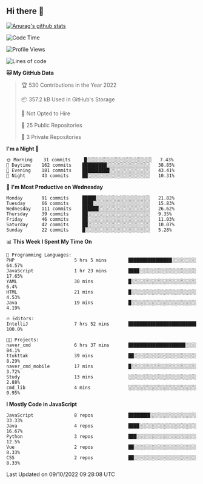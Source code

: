 ## Hi there 👋

[![Anurag's github stats](https://github-readme-stats.vercel.app/api?username=Songwonseok)](https://github.com/anuraghazra/github-readme-stats)



<!--START_SECTION:waka-->
![Code Time](http://img.shields.io/badge/Code%20Time-1%2C797%20hrs%2015%20mins-blue)

![Profile Views](http://img.shields.io/badge/Profile%20Views-6-blue)

![Lines of code](https://img.shields.io/badge/From%20Hello%20World%20I%27ve%20Written-3%20Million%20lines%20of%20code-blue)

**🐱 My GitHub Data** 

> 🏆 530 Contributions in the Year 2022
 > 
> 📦 357.2 kB Used in GitHub's Storage 
 > 
> 🚫 Not Opted to Hire
 > 
> 📜 25 Public Repositories 
 > 
> 🔑 3 Private Repositories  
 > 
**I'm a Night 🦉** 

```text
🌞 Morning    31 commits     █░░░░░░░░░░░░░░░░░░░░░░░░   7.43% 
🌆 Daytime    162 commits    █████████░░░░░░░░░░░░░░░░   38.85% 
🌃 Evening    181 commits    ██████████░░░░░░░░░░░░░░░   43.41% 
🌙 Night      43 commits     ██░░░░░░░░░░░░░░░░░░░░░░░   10.31%

```
📅 **I'm Most Productive on Wednesday** 

```text
Monday       91 commits     █████░░░░░░░░░░░░░░░░░░░░   21.82% 
Tuesday      66 commits     ████░░░░░░░░░░░░░░░░░░░░░   15.83% 
Wednesday    111 commits    ██████░░░░░░░░░░░░░░░░░░░   26.62% 
Thursday     39 commits     ██░░░░░░░░░░░░░░░░░░░░░░░   9.35% 
Friday       46 commits     ██░░░░░░░░░░░░░░░░░░░░░░░   11.03% 
Saturday     42 commits     ██░░░░░░░░░░░░░░░░░░░░░░░   10.07% 
Sunday       22 commits     █░░░░░░░░░░░░░░░░░░░░░░░░   5.28%

```


📊 **This Week I Spent My Time On** 

```text
💬 Programming Languages: 
PHP                      5 hrs 5 mins        ████████████████░░░░░░░░░   64.57% 
JavaScript               1 hr 23 mins        ████░░░░░░░░░░░░░░░░░░░░░   17.65% 
YAML                     30 mins             █░░░░░░░░░░░░░░░░░░░░░░░░   6.4% 
HTML                     21 mins             █░░░░░░░░░░░░░░░░░░░░░░░░   4.53% 
Java                     19 mins             █░░░░░░░░░░░░░░░░░░░░░░░░   4.19%

🔥 Editors: 
IntelliJ                 7 hrs 52 mins       █████████████████████████   100.0%

🐱‍💻 Projects: 
naver_cmd                6 hrs 37 mins       █████████████████████░░░░   84.1% 
ttukttak                 39 mins             ██░░░░░░░░░░░░░░░░░░░░░░░   8.29% 
naver_cmd_mobile         17 mins             █░░░░░░░░░░░░░░░░░░░░░░░░   3.72% 
Study                    13 mins             ░░░░░░░░░░░░░░░░░░░░░░░░░   2.88% 
cmd_lib                  4 mins              ░░░░░░░░░░░░░░░░░░░░░░░░░   0.95%

```

**I Mostly Code in JavaScript** 

```text
JavaScript               8 repos             ████████░░░░░░░░░░░░░░░░░   33.33% 
Java                     4 repos             ████░░░░░░░░░░░░░░░░░░░░░   16.67% 
Python                   3 repos             ███░░░░░░░░░░░░░░░░░░░░░░   12.5% 
Vue                      2 repos             ██░░░░░░░░░░░░░░░░░░░░░░░   8.33% 
CSS                      2 repos             ██░░░░░░░░░░░░░░░░░░░░░░░   8.33%

```



 Last Updated on 09/10/2022 09:28:08 UTC
<!--END_SECTION:waka-->

